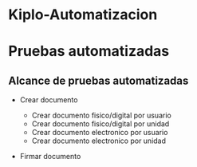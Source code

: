 # Kiplo-Automatizacion

# Pruebas automatizadas

## Alcance de pruebas automatizadas
- Crear documento
    - Crear documento fisico/digital por usuario
    - Crear documento fisico/digital por unidad
    - Crear documento electronico por usuario
    - Crear documento electronico por unidad
    
- Firmar documento 

